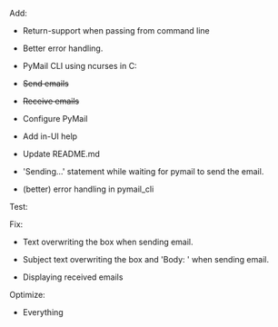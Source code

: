 Add:
- Return-support when passing from command line

- Better error handling.

- PyMail CLI using ncurses in C:
 
- ~~Send emails~~

- ~~Receive emails~~

- Configure PyMail

- Add in-UI help

- Update README.md

- 'Sending...' statement while waiting for pymail to send the email.

- (better) error handling in pymail_cli

Test:

Fix:
- Text overwriting the box when sending email.

- Subject text overwriting the box and 'Body: ' when sending email.

- Displaying received emails

Optimize:
- Everything
